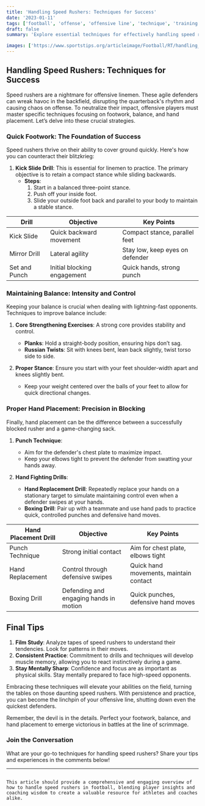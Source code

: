 ```yaml
---
title: 'Handling Speed Rushers: Techniques for Success'
date: '2023-01-11'
tags: ['football', 'offense', 'offensive line', 'technique', 'training', 'sports', 'strategy', 'coaching', 'player development']
draft: false
summary: 'Explore essential techniques for effectively handling speed rushers in football, including quick footwork, maintaining balance, and proper hand placement.'

images: ['https://www.sportstips.org/articleimage/Football/RT/handling_speed_rushers_techniques_for_success.webp']
---
```


## Handling Speed Rushers: Techniques for Success

Speed rushers are a nightmare for offensive linemen. These agile defenders can wreak havoc in the backfield, disrupting the quarterback's rhythm and causing chaos on offense. To neutralize their impact, offensive players must master specific techniques focusing on footwork, balance, and hand placement. Let’s delve into these crucial strategies.

### Quick Footwork: The Foundation of Success

Speed rushers thrive on their ability to cover ground quickly. Here's how you can counteract their blitzkrieg:

1. **Kick Slide Drill**: This is essential for linemen to practice. The primary objective is to retain a compact stance while sliding backwards.
   - **Steps**:
      1. Start in a balanced three-point stance.
      2. Push off your inside foot.
      3. Slide your outside foot back and parallel to your body to maintain a stable stance.

| Drill         | Objective                        | Key Points                          |
| ------------- | -------------------------------- | ----------------------------------- |
| Kick Slide    | Quick backward movement          | Compact stance, parallel feet       |
| Mirror Drill  | Lateral agility                  | Stay low, keep eyes on defender     |
| Set and Punch| Initial blocking engagement      | Quick hands, strong punch           |

### Maintaining Balance: Intensity and Control

Keeping your balance is crucial when dealing with lightning-fast opponents. Techniques to improve balance include:

1. **Core Strengthening Exercises**: A strong core provides stability and control.
   - **Planks**: Hold a straight-body position, ensuring hips don’t sag.
   - **Russian Twists**: Sit with knees bent, lean back slightly, twist torso side to side.
   
2. **Proper Stance**: Ensure you start with your feet shoulder-width apart and knees slightly bent.
   - Keep your weight centered over the balls of your feet to allow for quick directional changes.

### Proper Hand Placement: Precision in Blocking

Finally, hand placement can be the difference between a successfully blocked rusher and a game-changing sack.

1. **Punch Technique**:
   - Aim for the defender's chest plate to maximize impact.
   - Keep your elbows tight to prevent the defender from swatting your hands away.

2. **Hand Fighting Drills**:
   - **Hand Replacement Drill**: Repeatedly replace your hands on a stationary target to simulate maintaining control even when a defender swipes at your hands.
   - **Boxing Drill**: Pair up with a teammate and use hand pads to practice quick, controlled punches and defensive hand moves.

| Hand Placement Drill  | Objective                               | Key Points                                |
| --------------------- | --------------------------------------- | ----------------------------------------- |
| Punch Technique       | Strong initial contact                  | Aim for chest plate, elbows tight         |
| Hand Replacement      | Control through defensive swipes        | Quick hand movements, maintain contact    |
| Boxing Drill          | Defending and engaging hands in motion  | Quick punches, defensive hand moves       |

## Final Tips

1. **Film Study**: Analyze tapes of speed rushers to understand their tendencies. Look for patterns in their moves.
2. **Consistent Practice**: Commitment to drills and techniques will develop muscle memory, allowing you to react instinctively during a game.
3. **Stay Mentally Sharp**: Confidence and focus are as important as physical skills. Stay mentally prepared to face high-speed opponents.

Embracing these techniques will elevate your abilities on the field, turning the tables on those daunting speed rushers. With persistence and practice, you can become the linchpin of your offensive line, shutting down even the quickest defenders.

Remember, the devil is in the details. Perfect your footwork, balance, and hand placement to emerge victorious in battles at the line of scrimmage. 

### Join the Conversation

What are your go-to techniques for handling speed rushers? Share your tips and experiences in the comments below!

---
```

This article should provide a comprehensive and engaging overview of how to handle speed rushers in football, blending player insights and coaching wisdom to create a valuable resource for athletes and coaches alike.